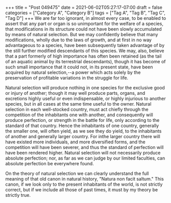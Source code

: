 +++
title = "Post 049475"
date = 2021-06-02T05:27:17-07:00
draft = false
categories = ["Category A", "Category B"]
tags = ["Tag A", "Tag B", "Tag C", "Tag D"]
+++
We are far too ignorant, in almost every case, to be enabled to assert that any part or organ is so unimportant for the welfare of a species, that modifications in its structure could not have been slowly accumulated by means of natural selection. But we may confidently believe that many modifications, wholly due to the laws of growth, and at first in no way advantageous to a species, have been subsequently taken advantage of by the still further modified descendants of this species. We may, also, believe that a part formerly of high importance has often been retained (as the tail of an aquatic animal by its terrestrial descendants), though it has become of such small importance that it could not, in its present state, have been acquired by natural selection,--a power which acts solely by the preservation of profitable variations in the struggle for life.

Natural selection will produce nothing in one species for the exclusive good or injury of another; though it may well produce parts, organs, and excretions highly useful or even indispensable, or highly injurious to another species, but in all cases at the same time useful to the owner. Natural selection in each well-stocked country, must act chiefly through the competition of the inhabitants one with another, and consequently will produce perfection, or strength in the battle for life, only according to the standard of that country. Hence the inhabitants of one country, generally the smaller one, will often yield, as we see they do yield, to the inhabitants of another and generally larger country. For inthe larger country there will have existed more individuals, and more diversified forms, and the competition will have been severer, and thus the standard of perfection will have been rendered higher. Natural selection will not necessarily produce absolute perfection; nor, as far as we can judge by our limited faculties, can absolute perfection be everywhere found.

On the theory of natural selection we can clearly understand the full meaning of that old canon in natural history, "Natura non facit saltum." This canon, if we look only to the present inhabitants of the world, is not strictly correct, but if we include all those of past times, it must by my theory be strictly true.
